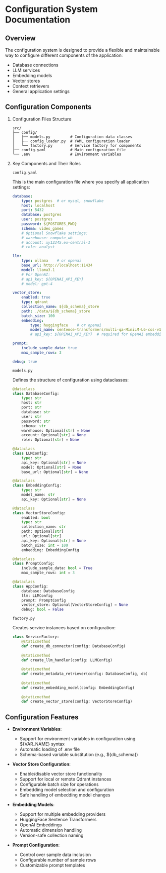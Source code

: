 # Configuration System Documentation

## Overview 

The configuration system is designed to provide a flexible and maintainable way to configure different components of the application:

- Database connections
- LLM services
- Embedding models
- Vector stores
- Context retrievers
- General application settings

## Configuration Components

1. Configuration Files Structure
    ```
    src/
    ├── config/
    │   ├── models.py         # Configuration data classes
    │   ├── config_loader.py  # YAML configuration loader
    │   └── factory.py        # Service factory for components
    ├── config.yaml           # Main configuration file
    └── .env                  # Environment variables
    ```

2. Key Components and Their Roles

    `config.yaml`  

    This is the main configuration file where you specify all application settings:  
    ```yaml
    database:
        type: postgres  # or mysql, snowflake
        host: localhost
        port: 5432
        database: postgres
        user: postgres
        password: ${POSTGRES_PWD}
        schema: video_games
        # Optional Snowflake settings:
        # warehouse: compute_wh
        # account: xy12345.eu-central-1
        # role: analyst

    llm:
        type: ollama    # or openai
        base_url: http://localhost:11434
        model: llama3.1
        # For OpenAI:
        # api_key: ${OPENAI_API_KEY}
        # model: gpt-4

    vector_store:
        enabled: true
        type: qdrant
        collection_name: ${db_schema}_store
        path: ./data/${db_schema}_store
        batch_size: 100
        embedding:
            type: huggingface    # or openai
            model_name: sentence-transformers/multi-qa-MiniLM-L6-cos-v1
            # api_key: ${OPENAI_API_KEY}  # required for OpenAI embeddings

    prompt:
        include_sample_data: true
        max_sample_rows: 3

    debug: true
    ```

    `models.py`  
    
    Defines the structure of configuration using dataclasses:  
    ```python
    @dataclass
    class DatabaseConfig:
        type: str
        host: str
        port: str
        database: str
        user: str
        password: str
        schema: str
        warehouse: Optional[str] = None
        account: Optional[str] = None
        role: Optional[str] = None

    @dataclass
    class LLMConfig:
        type: str
        api_key: Optional[str] = None
        model: Optional[str] = None
        base_url: Optional[str] = None

    @dataclass
    class EmbeddingConfig:
        type: str
        model_name: str
        api_key: Optional[str] = None

    @dataclass
    class VectorStoreConfig:
        enabled: bool
        type: str
        collection_name: str
        path: Optional[str]
        url: Optional[str]
        api_key: Optional[str] = None
        batch_size: int = 100
        embedding: EmbeddingConfig

    @dataclass
    class PromptConfig:
        include_sample_data: bool = True
        max_sample_rows: int = 3

    @dataclass
    class AppConfig:
        database: DatabaseConfig
        llm: LLMConfig
        prompt: PromptConfig
        vector_store: Optional[VectorStoreConfig] = None
        debug: bool = False
    ```    
    
    `factory.py` 

    Creates service instances based on configuration:   
    ```python
    class ServiceFactory:
        @staticmethod
        def create_db_connector(config: DatabaseConfig)
            
        @staticmethod
        def create_llm_handler(config: LLMConfig)
            
        @staticmethod
        def create_metadata_retriever(config: DatabaseConfig, db)
            
        @staticmethod
        def create_embedding_model(config: EmbeddingConfig)
            
        @staticmethod
        def create_vector_store(config: VectorStoreConfig)
    ```

## Configuration Features

- **Environment Variables**:  

    - Support for environment variables in configuration using ${VAR_NAME} syntax
    - Automatic loading of .env file
    - Schema-based variable substitution (e.g., ${db_schema})


- **Vector Store Configuration**:  

    - Enable/disable vector store functionality
    - Support for local or remote Qdrant instances
    - Configurable batch size for operations
    - Embedding model selection and configuration
    - Safe handling of embedding model changes


- **Embedding Models**: 

    - Support for multiple embedding providers
    - HuggingFace Sentence Transformers
    - OpenAI Embeddings
    - Automatic dimension handling
    - Version-safe collection naming


- **Prompt Configuration**:  

    - Control over sample data inclusion
    - Configurable number of sample rows
    - Customizable prompt templates